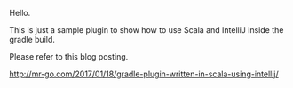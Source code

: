 ﻿Hello.

This is just a sample plugin to show how to use Scala and IntelliJ inside the gradle build.

Please refer to this blog posting.

http://mr-go.com/2017/01/18/gradle-plugin-written-in-scala-using-intellij/

